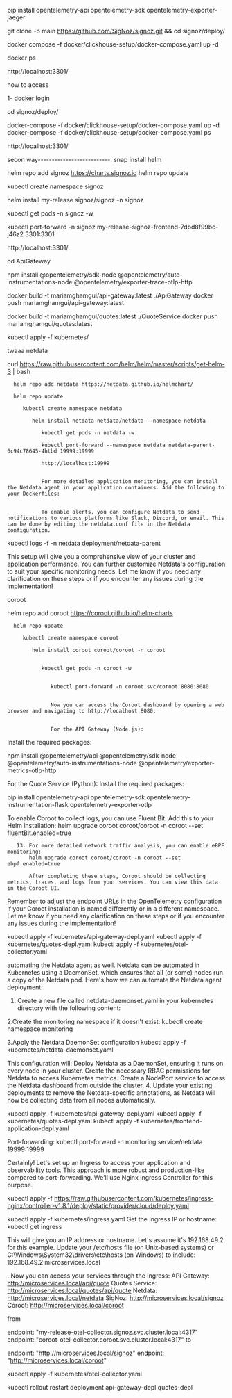 pip install opentelemetry-api opentelemetry-sdk opentelemetry-exporter-jaeger


git clone -b main https://github.com/SigNoz/signoz.git && cd signoz/deploy/


docker compose -f docker/clickhouse-setup/docker-compose.yaml up -d

docker ps

http://localhost:3301/

how to access

1-  docker login

cd signoz/deploy/

   docker-compose -f docker/clickhouse-setup/docker-compose.yaml up -d
   docker-compose -f docker/clickhouse-setup/docker-compose.yaml ps

   http://localhost:3301/



   secon way--------------------------.
   snap install helm

   helm repo add signoz https://charts.signoz.io
   helm repo update

   kubectl create namespace signoz

   helm install my-release signoz/signoz -n signoz


   kubectl get pods -n signoz -w


   kubectl port-forward -n signoz my-release-signoz-frontend-7dbd8f99bc-j46z2  3301:3301


   http://localhost:3301/

   cd ApiGateway

npm install @opentelemetry/sdk-node @opentelemetry/auto-instrumentations-node @opentelemetry/exporter-trace-otlp-http


docker build -t mariamghamgui/api-gateway:latest ./ApiGateway
docker push mariamghamgui/api-gateway:latest

docker build -t mariamghamgui/quotes:latest ./QuoteService
docker push mariamghamgui/quotes:latest

kubectl apply -f kubernetes/


twaaa netdata

   curl https://raw.githubusercontent.com/helm/helm/master/scripts/get-helm-3 | bash

      helm repo add netdata https://netdata.github.io/helmchart/

      helm repo update   

         kubectl create namespace netdata

            helm install netdata netdata/netdata --namespace netdata

               kubectl get pods -n netdata -w

               kubectl port-forward --namespace netdata netdata-parent-6c94c78645-4htbd 19999:19999

               http://localhost:19999


               For more detailed application monitoring, you can install the Netdata agent in your application containers. Add the following to your Dockerfiles:


               To enable alerts, you can configure Netdata to send notifications to various platforms like Slack, Discord, or email. This can be done by editing the netdata.conf file in the Netdata configuration.

kubectl logs -f -n netdata deployment/netdata-parent

This setup will give you a comprehensive view of your cluster and application performance. You can further customize Netdata's configuration to suit your specific monitoring needs.
Let me know if you need any clarification on these steps or if you encounter any issues during the implementation!



coroot

   helm repo add coroot https://coroot.github.io/helm-charts

      helm repo update

         kubectl create namespace coroot

            helm install coroot coroot/coroot -n coroot


               kubectl get pods -n coroot -w


                  kubectl port-forward -n coroot svc/coroot 8080:8080


                  Now you can access the Coroot dashboard by opening a web browser and navigating to http://localhost:8080.


                  For the API Gateway (Node.js):
Install the required packages:

   npm install @opentelemetry/api @opentelemetry/sdk-node @opentelemetry/auto-instrumentations-node @opentelemetry/exporter-metrics-otlp-http


   For the Quote Service (Python):
Install the required packages:


   pip install opentelemetry-api opentelemetry-sdk opentelemetry-instrumentation-flask opentelemetry-exporter-otlp


   To enable Coroot to collect logs, you can use Fluent Bit. Add this to your Helm installation:
       helm upgrade coroot coroot/coroot -n coroot --set fluentBit.enabled=true

       13. For more detailed network traffic analysis, you can enable eBPF monitoring:
           helm upgrade coroot coroot/coroot -n coroot --set ebpf.enabled=true

           After completing these steps, Coroot should be collecting metrics, traces, and logs from your services. You can view this data in the Coroot UI.
Remember to adjust the endpoint URLs in the OpenTelemetry configuration if your Coroot installation is named differently or in a different namespace.
Let me know if you need any clarification on these steps or if you encounter any issues during the implementation!









kubectl apply -f kubernetes/api-gateway-depl.yaml
kubectl apply -f kubernetes/quotes-depl.yaml
   kubectl apply -f kubernetes/otel-collector.yaml




automating the Netdata agent as well. Netdata can be automated in Kubernetes using a DaemonSet, which ensures that all (or some) nodes run a copy of the Netdata pod. Here's how we can automate the Netdata agent deployment:
1. Create a new file called netdata-daemonset.yaml in your kubernetes directory with the following content:


2.Create the monitoring namespace if it doesn't exist:
kubectl create namespace monitoring

3.Apply the Netdata DaemonSet configuration
kubectl apply -f kubernetes/netdata-daemonset.yaml

This configuration will:
Deploy Netdata as a DaemonSet, ensuring it runs on every node in your cluster.
Create the necessary RBAC permissions for Netdata to access Kubernetes metrics.
Create a NodePort service to access the Netdata dashboard from outside the cluster.
4. Update your existing deployments to remove the Netdata-specific annotations, as Netdata will now be collecting data from all nodes automatically.


kubectl apply -f kubernetes/api-gateway-depl.yaml
kubectl apply -f kubernetes/quotes-depl.yaml
kubectl apply -f kubernetes/frontend-application-depl.yaml

Port-forwarding: kubectl port-forward -n monitoring service/netdata 19999:19999


Certainly! Let's set up an Ingress to access your application and observability tools. This approach is more robust and production-like compared to port-forwarding. We'll use Nginx Ingress Controller for this purpose.

kubectl apply -f https://raw.githubusercontent.com/kubernetes/ingress-nginx/controller-v1.8.1/deploy/static/provider/cloud/deploy.yaml


kubectl apply -f kubernetes/ingress.yaml
Get the Ingress IP or hostname:
kubectl get ingress

This will give you an IP address or hostname. Let's assume it's 192.168.49.2 for this example.
Update your /etc/hosts file (on Unix-based systems) or C:\Windows\System32\drivers\etc\hosts (on Windows) to include:
192.168.49.2 microservices.local

. Now you can access your services through the Ingress:
API Gateway: http://microservices.local/api/quote
Quotes Service: http://microservices.local/quotes/api/quote
Netdata: http://microservices.local/netdata
SigNoz: http://microservices.local/signoz
Coroot: http://microservices.local/coroot



from

endpoint: "my-release-otel-collector.signoz.svc.cluster.local:4317"
endpoint: "coroot-otel-collector.coroot.svc.cluster.local:4317"
to


endpoint: "http://microservices.local/signoz"
endpoint: "http://microservices.local/coroot"


kubectl apply -f kubernetes/otel-collector.yaml

kubectl rollout restart deployment api-gateway-depl quotes-depl
